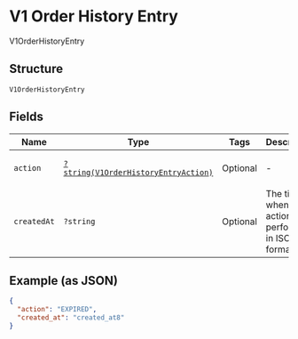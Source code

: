 
# V1 Order History Entry

V1OrderHistoryEntry

## Structure

`V1OrderHistoryEntry`

## Fields

| Name | Type | Tags | Description | Getter | Setter |
|  --- | --- | --- | --- | --- | --- |
| `action` | [`?string(V1OrderHistoryEntryAction)`](../../doc/models/v1-order-history-entry-action.md) | Optional | - | getAction(): ?string | setAction(?string action): void |
| `createdAt` | `?string` | Optional | The time when the action was performed, in ISO 8601 format. | getCreatedAt(): ?string | setCreatedAt(?string createdAt): void |

## Example (as JSON)

```json
{
  "action": "EXPIRED",
  "created_at": "created_at8"
}
```

